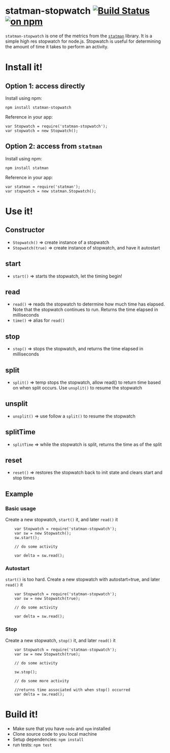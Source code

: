 # statman-stopwatch [![Build Status](https://travis-ci.org/jasonray/statman-stopwatch.svg?branch=master)](https://travis-ci.org/jasonray/statman-stopwatch) [![on npm](http://img.shields.io/npm/v/statman-stopwatch.svg?style=flat)](https://www.npmjs.org/package/statman-stopwatch)

`statman-stopwatch` is one of the metrics from the [`statman`](https://github.com/jasonray/statman) library.  It is a simple high res stopwatch for node.js.  Stopwatch is useful for determining the amount of time it takes to perform an activity.

# Install it!
## Option 1: access directly
Install using npm:
```
npm install statman-stopwatch
```

Reference in your app:
```
var Stopwatch = require('statman-stopwatch');
var stopwatch = new Stopwatch();
```

## Option 2: access from `statman`
Install using npm:
```
npm install statman
```

Reference in your app:
```
var statman = require('statman');
var stopwatch = new statman.Stopwatch();
```

# Use it!
## Constructor
* `Stopwatch()` => create instance of a stopwatch
* `Stopwatch(true)` => create instance of stopwatch, and have it autostart

## start
* `start()` => starts the stopwatch, let the timing begin!

## read
* `read()` => reads the stopwatch to determine how much time has elapsed.  Note that the stopwatch continues to run.  Returns the time elapsed in milliseconds
* `time()` => alias for `read()`

## stop
* `stop()` => stops the stopwatch, and returns the time elapsed in milliseconds

## split
* `split()` => temp stops the stopwatch, allow read() to return time based on when split occurs.  Use `unsplit()` to resume the stopwatch

## unsplit
* `unsplit()` => use follow a `split()` to resume the stopwatch

## splitTime
* `splitTime` => while the stopwatch is split, returns the time as of the split

## reset
* `reset()` => restores the stopwatch back to init state and clears start and stop times

## Example

### Basic usage
Create a new stopwatch, `start()` it, and later `read()` it
```
    var Stopwatch = require('statman-stopwatch');
    var sw = new Stopwatch();
    sw.start();

    // do some activity

    var delta = sw.read();
 ```

### Autostart
`start()` is too hard.  Create a new stopwatch with autostart=true, and later `read()` it
```
    var Stopwatch = require('statman-stopwatch');
    var sw = new Stopwatch(true);

    // do some activity

    var delta = sw.read();
 ```

### Stop
Create a new stopwatch, `stop()` it, and later `read()` it
```
    var Stopwatch = require('statman-stopwatch');
    var sw = new Stopwatch(true);

    // do some activity

    sw.stop();

    // do some more activity

    //returns time associated with when stop() occurred
    var delta = sw.read();
 ```
 
# Build it!
- Make sure that you have `node` and `npm` installed
- Clone source code to you local machine
- Setup dependencies: `npm install`
- run tests: `npm test`
 
